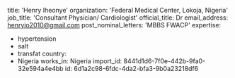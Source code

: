 title: 'Henry Iheonye'
organization: 'Federal Medical Center, Lokoja, Nigeria'
job_title: 'Consultant Physician/ Cardiologist'
official_title: Dr
email_address: henryio2010@gmail.com
post_nominal_letters: 'MBBS FWACP'
expertise:
  - hypertension
  - salt
  - transfat
country:
  - Nigeria
works_in: Nigeria
import_id: 8441d1d6-7f0e-442b-9fa0-32e594a4e4bb
id: 6d1a2c98-6fdc-4da2-bfa3-9b0a23218df6
